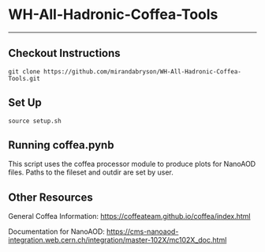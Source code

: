 # WH-All-Hadronic-Coffea-Tools
---
## Checkout Instructions 

    git clone https://github.com/mirandabryson/WH-All-Hadronic-Coffea-Tools.git
    
## Set Up

    source setup.sh
    
## Running coffea.pynb

This script uses the coffea processor module to produce plots for NanoAOD files. Paths to the fileset and outdir are set by user. 

## Other Resources

General Coffea Information: https://coffeateam.github.io/coffea/index.html

Documentation for NanoAOD: https://cms-nanoaod-integration.web.cern.ch/integration/master-102X/mc102X_doc.html

